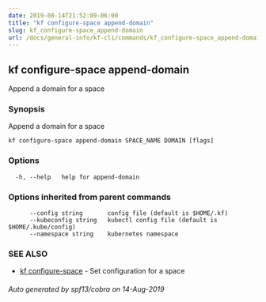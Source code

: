 ```yaml
---
date: 2019-08-14T21:52:09-06:00
title: "kf configure-space append-domain"
slug: kf_configure-space_append-domain
url: /docs/general-info/kf-cli/commands/kf_configure-space_append-domain/
---
```

## kf configure-space append-domain

Append a domain for a space

### Synopsis

Append a domain for a space

```
kf configure-space append-domain SPACE_NAME DOMAIN [flags]
```

### Options

```
  -h, --help   help for append-domain
```

### Options inherited from parent commands

```
      --config string       config file (default is $HOME/.kf)
      --kubeconfig string   kubectl config file (default is $HOME/.kube/config)
      --namespace string    kubernetes namespace
```

### SEE ALSO

* [kf configure-space](/docs/general-info/kf-cli/commands/kf_configure-space/)	 - Set configuration for a space

###### Auto generated by spf13/cobra on 14-Aug-2019
